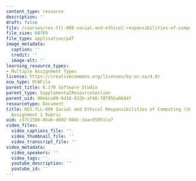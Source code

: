```yaml
---
content_type: resource
description: ''
draft: false
file: /courses/res-tll-008-social-and-ethical-responsibilities-of-computing-serc/c57c15060babd692980c3aac05951ca7_MITRESTLL-008F21-6170hw1rubric.pdf
file_size: 68769
file_type: application/pdf
image_metadata:
  caption: ''
  credit: ''
  image-alt: ''
learning_resource_types:
- Multiple Assignment Types
license: https://creativecommons.org/licenses/by-nc-sa/4.0/
ocw_type: OCWFile
parent_title: 6.170 Software Studio
parent_type: SupplementalResourceSection
parent_uid: 00ebca89-0d18-832b-af40-78795ba0684f
resourcetype: Document
title: RES.TLL-008 Social and Ethical Responsibilities of Computing (SERC), 6.170
  Assignment 1 Rubric
uid: c57c1506-0bab-d692-980c-3aac05951ca7
video_files:
  video_captions_file: ''
  video_thumbnail_file: ''
  video_transcript_file: ''
video_metadata:
  video_speakers: ''
  video_tags: ''
  youtube_description: ''
  youtube_id: ''
---
```

